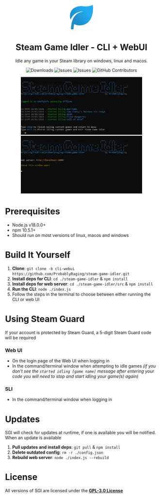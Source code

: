 <div align="center">
  <img src="./assets/logo.png" width='80' alt='Click for larger image' />
  <h1 align="center">Steam Game Idler - CLI + WebUI</h1>
  <p align="center">Idle any game in your Steam library on windows, linux and macos.</p>
<p align="center">
  <img src="https://img.shields.io/github/downloads/probablyraging/steam-game-idler/total?style=for-the-badge&logo=github&color=137eb5" alt="Downloads" />
  <img src="https://img.shields.io/github/issues/probablyraging/steam-game-idler?style=for-the-badge&logo=github&color=137eb5" alt="Issues" />
  <img src="https://img.shields.io/github/issues-pr/probablyraging/steam-game-idler?style=for-the-badge&logo=github&color=137eb5" alt="Issues" />
  <img src="https://img.shields.io/github/contributors/probablyraging/steam-game-idler?style=for-the-badge&logo=github&color=137eb5" alt="GitHub Contributors" />
</p>
</div>
<div align="center" style="margin-top: 10px;">
  <img src="./assets/example1.png" width='400' alt='Click for larger image' />
  <img src="./assets/example2.png" width='400' alt='Click for larger image' />
</div>

# Prerequisites
- Node.js v18.0.0+
- npm 10.5.1+
- Should run on most versions of linux, macos and windows

# Build It Yourself
1. **Clone**: `git clone -b cli-webui https://github.com/ProbablyRaging/steam-game-idler.git`
2. **Install deps for CLI**: `cd ./steam-game-idler` & `npm install`
3. **Install deps for web server**: `cd ./steam-game-idler/src` & `npm install`
4. **Run the CLI**: `node ./index.js`
5. Follow the steps in the terminal to choose between either running the CLI or web UI

# Using Steam Guard
If your account is protected by Steam Guard, a 5-digit Steam Guard code will be required
### Web UI
- On the login page of the Web UI when logging in
- In the command/terminal window when attempting to idle games *(if you don't see the `started idling [game name]` message after entering your code you will need to stop and start idling your game(s) again)*
### SLI
- In the command/terminal window when logging in

# Updates
SGI will check for updates at runtime, if one is available you will be notified. When an update is available
1. **Pull updates and install deps**: `git pull` & `npm install`
2. **Delete outdated config**: `rm -r ./config.json`
3. **Rebuild web server**: `node ./index.js --rebuild`

# License
All versions of SGI are licensed under the **[GPL-3.0 License](./LICENSE)**